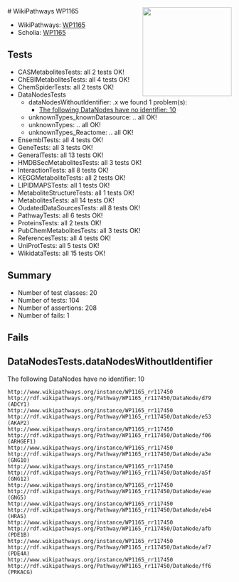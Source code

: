 <img style="float: right; width: 200px" src="https://upload.wikimedia.org/wikipedia/commons/thumb/8/83/Wplogo_with_text_500.png/640px-Wplogo_with_text_500.png" />
# WikiPathways WP1165

* WikiPathways: [WP1165](https://new.wikipathways.org/pathways/WP1165)
* Scholia: [WP1165](https://scholia.toolforge.org/wikipathways/WP1165)
## Tests
* CASMetabolitesTests: all 2 tests OK!
* ChEBIMetabolitesTests: all 4 tests OK!
* ChemSpiderTests: all 2 tests OK!
* DataNodesTests
    * dataNodesWithoutIdentifier: .x we found 1 problem(s):
        * [The following DataNodes have no identifier: 10](#8792c490)
    * unknownTypes_knownDatasource: .. all OK!
    * unknownTypes: .. all OK!
    * unknownTypes_Reactome: .. all OK!
* EnsemblTests: all 4 tests OK!
* GeneTests: all 3 tests OK!
* GeneralTests: all 13 tests OK!
* HMDBSecMetabolitesTests: all 3 tests OK!
* InteractionTests: all 8 tests OK!
* KEGGMetaboliteTests: all 2 tests OK!
* LIPIDMAPSTests: all 1 tests OK!
* MetaboliteStructureTests: all 1 tests OK!
* MetabolitesTests: all 14 tests OK!
* OudatedDataSourcesTests: all 8 tests OK!
* PathwayTests: all 6 tests OK!
* ProteinsTests: all 2 tests OK!
* PubChemMetabolitesTests: all 3 tests OK!
* ReferencesTests: all 4 tests OK!
* UniProtTests: all 5 tests OK!
* WikidataTests: all 15 tests OK!


## Summary

* Number of test classes: 20
* Number of tests: 104
* Number of assertions: 208
* Number of fails: 1

## Fails

<a name="8792c490" />

## DataNodesTests.dataNodesWithoutIdentifier

The following DataNodes have no identifier: 10
```
http://www.wikipathways.org/instance/WP1165_rr117450 http://rdf.wikipathways.org/Pathway/WP1165_rr117450/DataNode/d79 (ADCY1)
http://www.wikipathways.org/instance/WP1165_rr117450 http://rdf.wikipathways.org/Pathway/WP1165_rr117450/DataNode/e53 (AKAP2)
http://www.wikipathways.org/instance/WP1165_rr117450 http://rdf.wikipathways.org/Pathway/WP1165_rr117450/DataNode/f06 (ARHGEF1)
http://www.wikipathways.org/instance/WP1165_rr117450 http://rdf.wikipathways.org/Pathway/WP1165_rr117450/DataNode/a3e (GNG10)
http://www.wikipathways.org/instance/WP1165_rr117450 http://rdf.wikipathways.org/Pathway/WP1165_rr117450/DataNode/a5f (GNG12)
http://www.wikipathways.org/instance/WP1165_rr117450 http://rdf.wikipathways.org/Pathway/WP1165_rr117450/DataNode/eae (GNG5)
http://www.wikipathways.org/instance/WP1165_rr117450 http://rdf.wikipathways.org/Pathway/WP1165_rr117450/DataNode/eb4 (HRAS)
http://www.wikipathways.org/instance/WP1165_rr117450 http://rdf.wikipathways.org/Pathway/WP1165_rr117450/DataNode/afb (PDE1B)
http://www.wikipathways.org/instance/WP1165_rr117450 http://rdf.wikipathways.org/Pathway/WP1165_rr117450/DataNode/af7 (PDE4A)
http://www.wikipathways.org/instance/WP1165_rr117450 http://rdf.wikipathways.org/Pathway/WP1165_rr117450/DataNode/ff6 (PRKACG)
```

